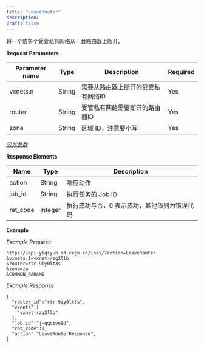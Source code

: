 ```yaml
---
title: "LeaveRouter"
description: 
draft: false
---
```




将一个或多个受管私有网络从一台路由器上断开。

**Request Parameters**

| Parameter name | Type | Description | Required |
| --- | --- | --- | --- |
| vxnets.n | String | 需要从路由器上断开的受管私有网络ID | Yes |
| router | String | 受管私有网络需要断开的路由器ID | Yes |
| zone | String | 区域 ID，注意要小写 | Yes |

[_公共参数_](../../../parameters/)

**Response Elements**

| Name | Type | Description |
| --- | --- | --- |
| action | String | 响应动作 |
| job_id | String | 执行任务的 Job ID |
| ret_code | Integer | 执行成功与否，0 表示成功，其他值则为错误代码 |

**Example**

_Example Request_:

```
https://api.yiqiyun.sd.cegn.cn/iaas/?action=LeaveRouter
&vxnets.1=vxnet-rzg2llb
&router=rtr-9iy0lt3s
&zone=zw
&COMMON_PARAMS
```

_Example Response_:

```
{
  "router_id":"rtr-9iy0lt3s",
  "vxnets":[
    "vxnet-rzg2llb"
  ],
  "job_id":"j-qqcivo9d",
  "ret_code":0,
  "action":"LeaveRouterResponse",
}
```
